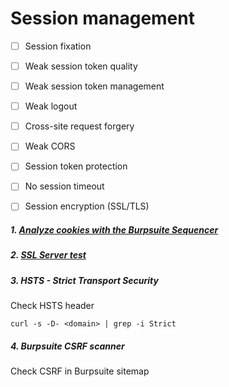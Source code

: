 # Session management

- [ ] Session fixation
- [ ] Weak session token quality 
- [ ] Weak session token management 
- [ ] Weak logout
- [ ] Cross-site request forgery
- [ ] Weak CORS
- [ ] Session token protection
- [ ] No session timeout
- [ ] Session encryption (SSL/TLS)


##### 1\. [Analyze cookies with the Burpsuite Sequencer](https://github.com/Zawadidone/WebHacking/blob/master/BurpSuite/Tools/Sequencer.md)


##### 2\. [SSL Server test](https://www.ssllabs.com/ssltest/)


##### 3\. HSTS - Strict Transport Security
Check HSTS header
```
curl -s -D- <domain> | grep -i Strict  
```

##### 4\. Burpsuite CSRF scanner
Check CSRF in Burpsuite sitemap
